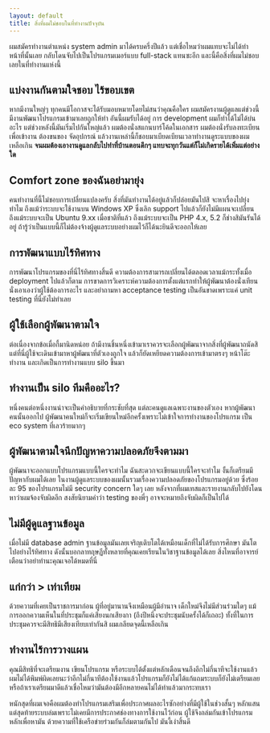 ```yaml
---
layout: default
title: สิ่งที่ผมไม่ชอบในที่ทำงานปัจจุบัน
---
```


ผมสมัครทำงานตำแหน่ง system admin มาได้ครบครึ่งปีแล้ว แต่เชื่อไหมว่าผมแทบจะไม่ได้ทำหน้าที่นั้นเลย กลับโดนจับไปเป็นโปรแกรมเมอร์แบบ full-stack แทนซะอีก และนี้คือสิ่งที่ผมไม่ชอบเลยในที่ทำงานแห่งนี้

## แบ่งงานกันตามใจชอบ ไร้ขอบเขต

หากมีงานใหญ่ๆ ทุกคนมีโอกาสจะได้รับมอบหมายโดยไม่สนว่าคุณคือใคร ผมสมัครงานผู้ดูแลแต่ช่วงนี้มีงานพัฒนาโปรแกรมเข้ามาเลยถูกให้ทำ อันนี้ผมรับได้อยู่ การ development ผมก็ทำได้ไม่ได้บ่นอะไร แต่ช่วงหลังนี้มันเริ่มไปกันใหญ่แล้ว ผมต้องนั่งสแกนบาร์โค้ดในเอกสาร ผมต้องนั่งรับลงทะเบียนเพื่อเข้างาน ต้องขนของ จัดอุปกรณ์ แล้วงานเหล่านี้ก็ชอบมาเบียดเบียนเวลาทำงานดูระแบบของผมเหลือเกิน **จนผมต้องเอางานดูแลกลับไปทำที่บ้านตอนดึกๆ แทบจะทุกวันแต่ก็ไม่เกิดรายได้เพิ่มแต่อย่างใด**

## Comfort zone ของฉันอย่ามายุ่ง

คนทำงานที่นี้ไม่ชอบการเปลี่ยนแปลงครับ สิ่งที่มันทำงานได้อยู่แล้วก็ปล่อยมันไปสิ จะหาเรื่องไปยุ่งทำไม ถึงแม้ว่าระบบจะใช้งานบน Windows XP ซึ่งเลิก support ไปแล้วก็ยังไม่มีแผนจะเปลี่ยน ถึงแม้ระบบจะเป็น Ubuntu 9.xx เมื่อชาติที่แล้ว ถึงแม้ระบบจะเป็น PHP 4.x, 5.2 ก็ช่างสิมันรันได้อยู่ ถ้ารู้ว่าเป็นแบบนี้ก็ไม่ต้องจ้างผู้ดูแลระบบอย่างผมไว้ก็ได้นะยินดีจะออกให้เลย

## การพัฒนาแบบไร้ทิศทาง

การพัฒนาโปรแกรมของที่นี่ไร้ทิศทางสิ้นดี ความต้องการสามารถเปลี่ยนได้ตลอดเวลาแม้กระทั้งเมื่อ deployment ไปแล้วก็ตาม การขาดการวิเคราะห์ความต้องการตั้งแต่แรกทำให้ผู้พัฒนาต้องนั่งเทียนนั่งเอาเองว่าผู้ใช้ต้องการอะไร และอย่าถามหา acceptance testing เป็นอันขาดเพราะแค่ unit testing ที่นี่ยังไม่ทำเลย

## ผู้ใช้เลือกผู้พัฒนาตามใจ

ต่อเนื่องจากข้อเมื่อกี้มานิดหน่อย ถ้ามีงานชิ้นหนึ่งเข้ามาเราควรจะเลือกผู้พัฒนาจากสิ่งที่ผู้พัฒนาถนัดสิ แต่ที่นี่ผู้ใช้จะเดินเข้ามาหาผู้พัฒนาที่ตัวเองถูกใจ แล้วก็ยัดเหยียดความต้องการเข้ามาตรงๆ หน้าโต๊ะทำงาน และเกิดเป็นการทำงานแบบ silo ขึ้นมา

## ทำงานเป็น silo ทีมคืออะไร?

หนึ่งคนต่อหนึ่งงานน่าจะเป็นคำอธิบายที่กระชับที่สุด แต่ละคนดูแลเฉพาะงานของตัวเอง หากผู้พัฒนาคนนั้นออกไป ผู้พัฒนาคนใหม่ก็จะเริ่มเขียนใหม่อีกครั้งเพราะไม่เข้าใจการทำงานของโปรแกรม เป็น eco system ที่เลวร้ายมากๆ

## ผู้พัฒนาตามใจนึกปัญหาความปลอดภัยจึงตามมา

ผู้พัฒนาจะออกแบบโปรแกรมแบบนี้ใครจะทำไม ฉันสะดวกจะเขียนแบบนี้ใครจะทำไม งั้นก็เตรียมมีปัญหากับผมได้เลย ในงานผู้ดูแลระบบของผมนั้นรวมเรื่องความปลอดภัยของโปรแกรมอยู่ด้วย ซึ่งร้อยละ 95 ของโปรแกรมไม่มี security concern ใดๆ เลย หลังจากที่ผมเทสและรายงานกลับไปยังโดนหาว่าผมจ้องจับผิดอีก สงสัยนิยามคำว่า testing ของพี่ๆ อาจจะหมายถึงจับผิดก็เป็นไปได้

## ไม่มีผู้ดูแลฐานข้อมูล

เมื่อไม่มี database admin ฐานข้อมูลมันเลยเจริญเติบโตได้เหมือนเด็กที่ไม่ได้รับการศึกษา มันโตไปอย่างไร้ทิศทาง ดังนั้นบอกลาทฤษฏีทั้งหลายที่คุณเคยเรียนในวิชาฐานข้อมูลได้เลย สิ่งไหนที่อาจารย์เตือนว่าอย่าทำนะคุณเจอได้หมดที่นี่

## แก่กว่า > เท่าเทียม

ด้วยความที่เคยเป็นราชการมาก่อน ผู้ที่อยู่มานานจึงเหมือนผู้มีอำนาจ เด็กใหม่จึงไม่มีส่วนร่วมใดๆ แม้การออกความเห็นในที่ประชุมก็แค่เสียงนกเสียงกา (ถึงปีหนึ่งจะประชุมนับครั้งได้ก็เถอะ) ทั้งที่ในการประชุมควรจะมีสิทธิมีเสียงเทียบเท่ากันสิ ผมเกลียดจุดนี้เหลือเกิน

## ทำงานไร้การวางแผน

คุณมีสิทธิที่จะเตรียมงาน เขียนโปรแกรม หรือระบบได้ตั้งแต่หลักเดือนจนถึงอีกไม่กี่นาทีจะใช้งานแล้ว ผมไม่ได้พิมพ์ผิดเลยนะว่าอีกไม่กี่นาทีต้องใช้งานแล้วโปรแกรมก็ยังไม่ได้แก้แถมระบบก็ยังไม่เตรียมเลย หรือถ้าเราเตรียมมาดีแล้วเชื่อไหมว่ามันต้องมีอีกหลายคนไม่ได้ทำแล้วมากระทบเรา

หนักสุดที่ผมเจอคือผมต้องทำโปรแกรมเสริมเพื่อประกาศผลอะไรซักอย่างที่มีผู้ใช้ในช่วงสั้นๆ หลักแสน แต่สุดท้ายระบบล่มเพราะไม่เคยมีการประกาศช่องทางการใช้งานไว้ก่อน ผู้ใช้จึงถล่มกันเข้าโปรแกรมหลักเพื่อหามัน ด้วยความที่ใช้เครือข่ายร่วมกันก็ล่มตามกันไป มันงี้เง่าสิ้นดี
